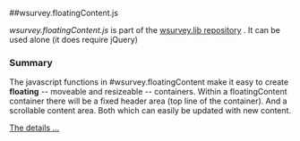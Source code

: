 ##wsurvey.floatingContent.js

*wsurvey.floatingContent.js* is part of the   [wsurvey.lib repository](https://github.com/dHellerstein/wsurvey.lib) .
It can be used alone (it does require jQuery)



### Summary
 The javascript functions in #wsurvey.floatingContent make it easy to create **floating** -- moveable and resizeable -- containers.
  Within a  floatingContent container there will be a fixed header area (top line of the container).
  And a scrollable content area.  Both which can easily be updated with new content.
  
  [The details ...](wsurvey.floatingContent.txt) 
 
  
